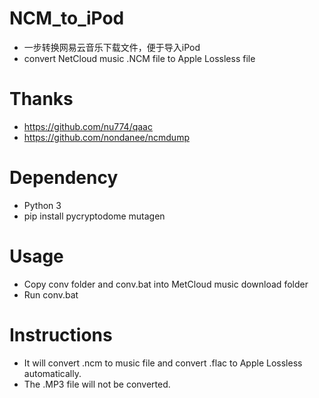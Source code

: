 # NCM_to_iPod
- 一步转换网易云音乐下载文件，便于导入iPod
- convert NetCloud music .NCM file to Apple Lossless file

# Thanks
- https://github.com/nu774/qaac
- https://github.com/nondanee/ncmdump

# Dependency
- Python 3
- pip install pycryptodome mutagen

# Usage
- Copy conv folder and conv.bat into MetCloud music download folder
- Run conv.bat 

# Instructions
- It will convert .ncm to music file and convert .flac to Apple Lossless automatically.
- The .MP3 file will not be converted.
